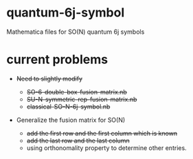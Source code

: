 # quantum-6j-symbol
Mathematica files for SO(N) quantum 6j symbols

# current problems
- ~~Need to slightly modify~~
   - ~~SO-6-double-box-fusion-matrix.nb~~
   - ~~SU-N-symmetric-rep-fusion-matrix.nb~~
   - ~~classical-SO-N-6j-symbol.nb~~

- Generalize the fusion matrix for SO(N)
   - ~~add the first row and the first column which is known~~
   - ~~add the last row and the last column~~
   - using orthonomality property to determine other entries.


